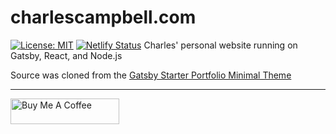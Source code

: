 # charlescampbell.com

[![License: MIT](https://img.shields.io/badge/License-MIT-blue.svg)](https://opensource.org/licenses/MIT) [![Netlify Status](https://api.netlify.com/api/v1/badges/2dbc0fe5-9088-477d-9876-0faba3d6e517/deploy-status)](https://app.netlify.com/sites/charlescampbell/deploys)
Charles' personal website running on Gatsby, React, and Node.js

Source was cloned from the [Gatsby Starter Portfolio Minimal Theme](https://gatsbystarterportfoliominimalt.gatsbyjs.io/) 


---

<a href="https://www.buymeacoffee.com/cc5tudio" target="_blank"><img src="https://cdn.buymeacoffee.com/buttons/default-orange.png" alt="Buy Me A Coffee" height="41" width="174"></a>
